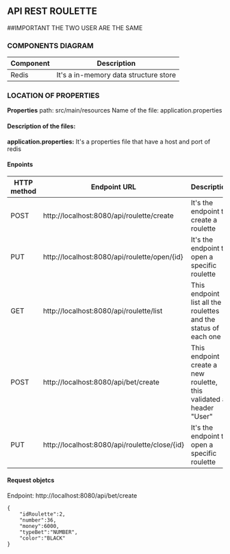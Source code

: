 ## API REST ROULETTE

##IMPORTANT THE TWO USER ARE THE SAME

### COMPONENTS DIAGRAM

| Component| Description|
| ----- | ---- |
| Redis | It's a in-memory data structure store |


### LOCATION OF PROPERTIES

**Properties**
	path: src/main/resources
	Name of the file: application.properties

#### Description of the files:
**application.properties:** It's a properties file that have a host and port of redis

#### Enpoints

|HTTP method| Endpoint URL|Description|
| ----- | ----- | ----- |
| POST | http://localhost:8080/api/roulette/create | It's the endpoint to create a roulette|
| PUT | http://localhost:8080/api/roulette/open/{id} | It's the endpoint to open a specific roulette|
| GET | http://localhost:8080/api/roulette/list | This endpoint list all the roulettes and the status of each one|
| POST | http://localhost:8080/api/bet/create | This endpoint create a new roulette, this validated a header "User"|
| PUT | http://localhost:8080/api/roulette/close/{id} | It's the endpoint to open a specific roulette|

#### Request objetcs

Endpoint: http://localhost:8080/api/bet/create
``` 
{
    "idRoulette":2,
    "number":36,
    "money":6000,
    "typeBet":"NUMBER",
    "color":"BLACK"
}
```



